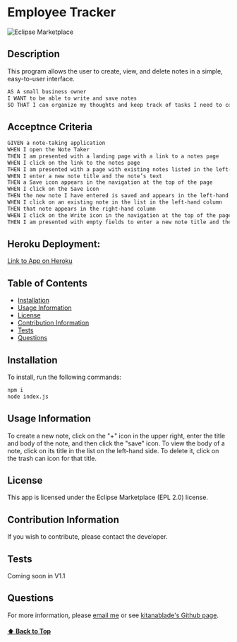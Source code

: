 # Employee Tracker

![Eclipse Marketplace](https://img.shields.io/eclipse-marketplace/l/notepad4e?color=red)
## Description 
This program allows the user to create, view, and delete notes in a simple, easy-to-user interface.

```md
AS A small business owner
I WANT to be able to write and save notes
SO THAT I can organize my thoughts and keep track of tasks I need to complete
```

## Acceptnce Criteria
```md
GIVEN a note-taking application
WHEN I open the Note Taker
THEN I am presented with a landing page with a link to a notes page
WHEN I click on the link to the notes page
THEN I am presented with a page with existing notes listed in the left-hand column, plus empty fields to enter a new note title and the note’s text in the right-hand column
WHEN I enter a new note title and the note’s text
THEN a Save icon appears in the navigation at the top of the page
WHEN I click on the Save icon
THEN the new note I have entered is saved and appears in the left-hand column with the other existing notes
WHEN I click on an existing note in the list in the left-hand column
THEN that note appears in the right-hand column
WHEN I click on the Write icon in the navigation at the top of the page
THEN I am presented with empty fields to enter a new note title and the note’s text in the right-hand column
```
## Heroku Deployment:
[Link to App on Heroku](https://peaceful-tor-99560.herokuapp.com/)
## Table of Contents
* [Installation](#installation)
* [Usage Information](#usage-information)
* [License](#license)
* [Contribution Information](#contribution-information)
* [Tests](#tests)
* [Questions](#questions)
## Installation 
To install, run the following commands:
```bash
npm i
node index.js
```
## Usage Information
To create a new note, click on the "+" icon in the upper right, enter the title and body of the note, and then click the "save" icon. To view the body of a note, click on its title in the list on the left-hand side. To delete it, click on the trash can icon for that title.
## License
This app is licensed under the Eclipse Marketplace (EPL 2.0) license.
## Contribution Information
If you wish to contribute, please contact the developer.
## Tests
Coming soon in V1.1
## Questions 
For more information, please [email me](mailto:kit@gmail.com) or see [kitanablade's Github page](https://github.com/kitanablade).
#### [⬆️ Back to Top](#description)
